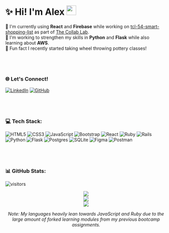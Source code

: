 # ✨ Hi! I'm Alex <img src="https://raw.githubusercontent.com/MartinHeinz/MartinHeinz/master/wave.gif" width="30px">
🔭 I'm currently using **React** and **Firebase** while working on [tcl-54-smart-shopping-list](https://github.com/the-collab-lab/tcl-54-smart-shopping-list) as part of [The Collab Lab](https://the-collab-lab.codes/developers/).</br>
🌱 I'm working to strengthen my skills in **Python** and **Flask** while also learning about **AWS**.</br>
🏺 Fun fact I recently started taking wheel throwing pottery classes! 
<!-- 👨‍💻 All of my projects are available at https://alex-andria.github.io/<br>
📝 I regularly write articles on medium.com/@alexandriadantonio<br> -->

&nbsp;
---

### 🌐 Let's Connect!
[![LinkedIn](https://img.shields.io/badge/linkedin-%230077B5.svg?style=for-the-badge&logo=linkedin&logoColor=white)](https://linkedin.com/in/dantonioa)
[![GitHub](https://img.shields.io/badge/GitHub-100000?style=for-the-badge&logo=github&logoColor=white)](https://github.com/alex-andria)
<!-- [![Medium](https://img.shields.io/badge/Medium-12100E?style=for-the-badge&logo=medium&logoColor=white)](https://medium.com/@@alexandriadantonio)  -->

&nbsp;
---

### 💻 Tech Stack:
![HTML5](https://img.shields.io/badge/html5-%23E34F26.svg?style=for-the-badge&logo=html5&logoColor=white)
![CSS3](https://img.shields.io/badge/css3-%231572B6.svg?style=for-the-badge&logo=css3&logoColor=white)
![JavaScript](https://img.shields.io/badge/javascript-%23323330.svg?style=for-the-badge&logo=javascript&logoColor=%23F7DF1E)
![Bootstrap](https://img.shields.io/badge/bootstrap-%23563D7C.svg?style=for-the-badge&logo=bootstrap&logoColor=white)
![React](https://img.shields.io/badge/react-%2320232a.svg?style=for-the-badge&logo=react&logoColor=%2361DAFB)
![Ruby](https://img.shields.io/badge/ruby-%23CC342D.svg?style=for-the-badge&logo=ruby&logoColor=white)
![Rails](https://img.shields.io/badge/rails-%23CC0000.svg?style=for-the-badge&logo=ruby-on-rails&logoColor=white)
![Python](https://img.shields.io/badge/python-3670A0?style=for-the-badge&logo=python&logoColor=ffdd54)
![Flask](https://img.shields.io/badge/flask-%23000.svg?style=for-the-badge&logo=flask&logoColor=white)
![Postgres](https://img.shields.io/badge/postgres-%23316192.svg?style=for-the-badge&logo=postgresql&logoColor=white)
![SQLite](https://img.shields.io/badge/sqlite-%2307405e.svg?style=for-the-badge&logo=sqlite&logoColor=white)
![Figma](https://img.shields.io/badge/figma-%23F24E1E.svg?style=for-the-badge&logo=figma&logoColor=white)
![Postman](https://img.shields.io/badge/Postman-FF6C37?style=for-the-badge&logo=postman&logoColor=white) 
<!-- ![Firebase](https://img.shields.io/badge/firebase-%23039BE5.svg?style=for-the-badge&logo=firebase) -->

&nbsp;
---

### 📊 GitHub Stats:

![visitors](https://visitor-badge.glitch.me/badge?page_id=page.id=alex-andria&left_color=lightgray&right_color=lightgray)
<div align="center">
  <img src="https://github-readme-stats.vercel.app/api?username=alex-andria&theme=ayu-mirage&hide_border=true&include_all_commits=false&count_private=true"/><br/>
    <img src="https://github-readme-stats.vercel.app/api/top-langs/?username=alex-andria&theme=ayu-mirage&hide_border=true&include_all_commits=false&count_private=true&layout=compact"/></br>
  <img src="https://github-readme-streak-stats.herokuapp.com/?user=alex-andria&theme=ayu-mirage&hide_border=true"/>
  <p><em>Note: My languages heavily lean towards JavaScript and Ruby due to the large amount of forked learning modules from my previous bootcamp assignments.</em></p>
 </div>
 
